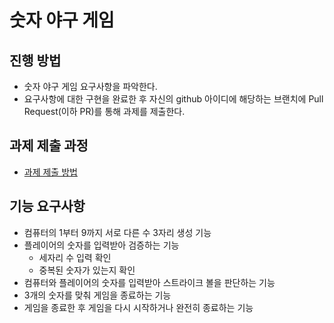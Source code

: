 # 숫자 야구 게임
## 진행 방법
* 숫자 야구 게임 요구사항을 파악한다.
* 요구사항에 대한 구현을 완료한 후 자신의 github 아이디에 해당하는 브랜치에 Pull Request(이하 PR)를 통해 과제를 제출한다.

## 과제 제출 과정
* [과제 제출 방법](https://github.com/next-step/nextstep-docs/tree/master/precourse)

## 기능 요구사항
* 컴퓨터의 1부터 9까지 서로 다른 수 3자리 생성 기능
* 플레이어의 숫자를 입력받아 검증하는 기능
  - 세자리 수 입력 확인
  - 중복된 숫자가 있는지 확인
* 컴퓨터와 플레이어의 숫자를 입력받아 스트라이크 볼을 판단하는 기능
* 3개의 숫자를 맞춰 게임을 종료하는 기능
* 게임을 종료한 후 게임을 다시 시작하거나 완전히 종료하는 기능
